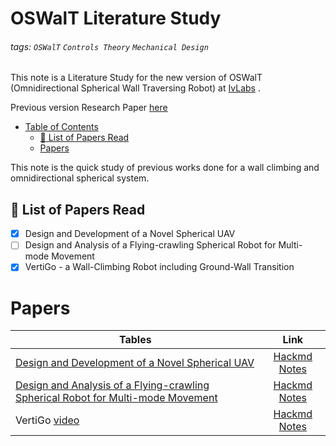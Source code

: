# OSWalT Literature Study

###### tags: `OSWalT` `Controls Theory` `Mechanical Design`

This note is a Literature Study for the new version of OSWalT (Omnidirectional Spherical Wall Traversing Robot) at [IvLabs](http://ivlabs.in/) .

Previous version Research Paper [here](http://www.ivlabs.in/uploads/1/3/0/6/130645069/oswalt_-__omnidirectional_spherical_wall_traversing_robot.pdf)

- [Table of Contents](#oswalt-literature-study)
  * [:memo: List of Papers Read](#-memo--list-of-papers-read)
  * [Papers](#papers)

This note is the quick study of previous works done for a wall climbing and omnidirectional spherical system.

## :memo: List of Papers Read

- [x] Design and Development of a Novel
Spherical UAV
- [ ] Design and Analysis of a Flying-crawling Spherical Robot for Multi-mode Movement
- [x] VertiGo - a Wall-Climbing Robot including Ground-Wall Transition

# Papers

| Tables                                                    | Link                                                                | 
| -------------                                             |:-------------:                                                      |
| [Design and Development of a Novel Spherical UAV](https://dspace.lib.cranfield.ac.uk/bitstream/handle/1826/11192/Design_and_development_of_a_novel_spherical_UAV-2016.pdf?sequence=3&isAllowed=y)                                                                         | [Hackmd Notes](https://hackmd.io/@16bggrZRTwyEEybTEZnBVw/ByP6xjZkP) |
| [Design and Analysis of a Flying-crawling Spherical Robot for Multi-mode Movement](https://ieeexplore.ieee.org/abstract/document/8961837/)                                                                             | [Hackmd Notes](https://hackmd.io/@16bggrZRTwyEEybTEZnBVw/BkrSzgJ1P) | 
| VertiGo [video](https://youtu.be/KRYT2kYbgo4)             | [Hackmd Notes](https://hackmd.io/@16bggrZRTwyEEybTEZnBVw/ryHOzjWJP) |

